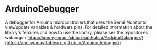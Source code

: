 # ArduinoDebugger
A debugger for Arduino microcontrollers that uses the Serial Monitor to view/update variables &amp; hardware pins.  For detailed information about the library's features and how to use the library, please see the repositories webpage : [https://anonymous-fablearn.github.io/ArduinoDebugger/](https://anonymous-fablearn.github.io/ArduinoDebugger/)

